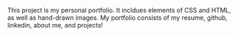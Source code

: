 This project is my personal portfolio. It incldues elements of CSS and HTML, as well as hand-drawn images. My portfolio consists of my resume, github, linkedin, about me, and projects!
